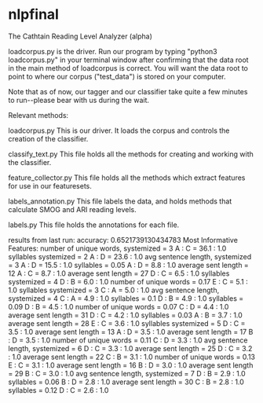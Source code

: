 # nlpfinal

The Cathtain Reading Level Analyzer (alpha)

loadcorpus.py is the driver.
Run our program by typing "python3 loadcorpus.py" in your terminal window after confirming that the data root in the main method of loadcorpus is correct. You will want the data root to point to where our corpus ("test_data") is stored on your computer.

Note that as of now, our tagger and our classifier take quite a few minutes to run--please bear with us during the wait.

Relevant methods:

loadcorpus.py
This is our driver. It loads the corpus and controls the creation of the classifier.

classify_text.py
This file holds all the methods for creating and working with the classifier.

feature_collector.py
This file holds all the methods which extract features for use in our featuresets.

labels_annotation.py
This file labels the data, and holds methods that calculate SMOG and ARI reading levels.

labels.py
This file holds the annotations for each file.

results from last run:
accuracy: 0.6521739130434783
Most Informative Features:
number of unique words, systemized = 3                   A : C      =     36.1 : 1.0
    syllables systemized = 2                   A : D      =     23.6 : 1.0
avg sentence length, systemized = 3                   A : D      =     15.5 : 1.0
               syllables = 0.05                A : D      =      8.8 : 1.0
     average sent length = 12                  A : C      =      8.7 : 1.0
     average sent length = 27                  D : C      =      6.5 : 1.0
    syllables systemized = 4                   D : B      =      6.0 : 1.0
  number of unique words = 0.17                E : C      =      5.1 : 1.0
    syllables systemized = 3                   C : A      =      5.0 : 1.0
avg sentence length, systemized = 4                   C : A      =      4.9 : 1.0
               syllables = 0.1                 D : B      =      4.9 : 1.0
               syllables = 0.09                D : B      =      4.5 : 1.0
  number of unique words = 0.07                C : D      =      4.4 : 1.0
     average sent length = 31                  D : C      =      4.2 : 1.0
               syllables = 0.03                A : B      =      3.7 : 1.0
     average sent length = 28                  E : C      =      3.6 : 1.0
    syllables systemized = 5                   D : C      =      3.5 : 1.0
     average sent length = 13                  A : D      =      3.5 : 1.0
     average sent length = 17                  B : D      =      3.5 : 1.0
  number of unique words = 0.11                C : D      =      3.3 : 1.0
avg sentence length, systemized = 6                   D : C      =      3.3 : 1.0
     average sent length = 25                  D : C      =      3.2 : 1.0
     average sent length = 22                  C : B      =      3.1 : 1.0
  number of unique words = 0.13                E : C      =      3.1 : 1.0
     average sent length = 16                  B : D      =      3.0 : 1.0
     average sent length = 29                  B : C      =      3.0 : 1.0
avg sentence length, systemized = 7                   D : B      =      2.9 : 1.0
               syllables = 0.06                B : D      =      2.8 : 1.0
     average sent length = 30                  C : B      =      2.8 : 1.0
               syllables = 0.12                D : C      =      2.6 : 1.0
